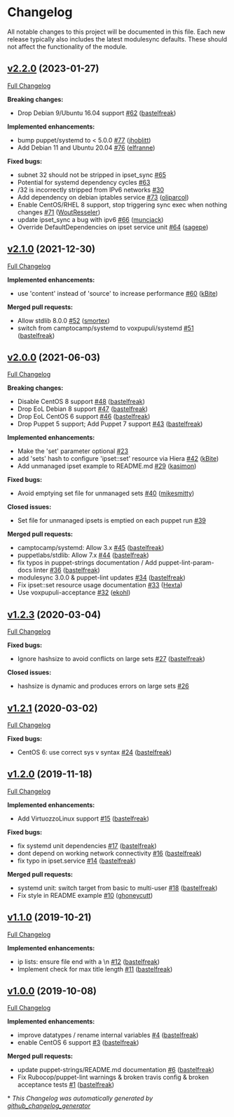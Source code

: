 # Changelog

All notable changes to this project will be documented in this file.
Each new release typically also includes the latest modulesync defaults.
These should not affect the functionality of the module.

## [v2.2.0](https://github.com/voxpupuli/puppet-ipset/tree/v2.2.0) (2023-01-27)

[Full Changelog](https://github.com/voxpupuli/puppet-ipset/compare/v2.1.0...v2.2.0)

**Breaking changes:**

- Drop Debian 9/Ubuntu 16.04 support [\#62](https://github.com/voxpupuli/puppet-ipset/pull/62) ([bastelfreak](https://github.com/bastelfreak))

**Implemented enhancements:**

- bump puppet/systemd to \< 5.0.0 [\#77](https://github.com/voxpupuli/puppet-ipset/pull/77) ([jhoblitt](https://github.com/jhoblitt))
- Add Debian 11 and Ubuntu 20.04 [\#76](https://github.com/voxpupuli/puppet-ipset/pull/76) ([elfranne](https://github.com/elfranne))

**Fixed bugs:**

- subnet 32 should not be stripped in ipset\_sync [\#65](https://github.com/voxpupuli/puppet-ipset/issues/65)
- Potential for systemd dependency cycles [\#63](https://github.com/voxpupuli/puppet-ipset/issues/63)
- /32 is incorrectly stripped from IPv6 networks [\#30](https://github.com/voxpupuli/puppet-ipset/issues/30)
- Add dependency on debian iptables service [\#73](https://github.com/voxpupuli/puppet-ipset/pull/73) ([oliparcol](https://github.com/oliparcol))
- Enable CentOS/RHEL 8 support, stop triggering sync exec when nothing changes [\#71](https://github.com/voxpupuli/puppet-ipset/pull/71) ([WoutResseler](https://github.com/WoutResseler))
- update ipset\_sync a bug with ipv6 [\#66](https://github.com/voxpupuli/puppet-ipset/pull/66) ([muncjack](https://github.com/muncjack))
- Override DefaultDependencies on ipset service unit [\#64](https://github.com/voxpupuli/puppet-ipset/pull/64) ([sagepe](https://github.com/sagepe))

## [v2.1.0](https://github.com/voxpupuli/puppet-ipset/tree/v2.1.0) (2021-12-30)

[Full Changelog](https://github.com/voxpupuli/puppet-ipset/compare/v2.0.0...v2.1.0)

**Implemented enhancements:**

- use 'content' instead of 'source' to increase performance [\#60](https://github.com/voxpupuli/puppet-ipset/pull/60) ([kBite](https://github.com/kBite))

**Merged pull requests:**

- Allow stdlib 8.0.0 [\#52](https://github.com/voxpupuli/puppet-ipset/pull/52) ([smortex](https://github.com/smortex))
- switch from camptocamp/systemd to voxpupuli/systemd [\#51](https://github.com/voxpupuli/puppet-ipset/pull/51) ([bastelfreak](https://github.com/bastelfreak))

## [v2.0.0](https://github.com/voxpupuli/puppet-ipset/tree/v2.0.0) (2021-06-03)

[Full Changelog](https://github.com/voxpupuli/puppet-ipset/compare/v1.2.3...v2.0.0)

**Breaking changes:**

- Disable CentOS 8 support [\#48](https://github.com/voxpupuli/puppet-ipset/pull/48) ([bastelfreak](https://github.com/bastelfreak))
- Drop EoL Debian 8 support [\#47](https://github.com/voxpupuli/puppet-ipset/pull/47) ([bastelfreak](https://github.com/bastelfreak))
- Drop EoL CentOS 6 support [\#46](https://github.com/voxpupuli/puppet-ipset/pull/46) ([bastelfreak](https://github.com/bastelfreak))
- Drop Puppet 5 support; Add Puppet 7 support [\#43](https://github.com/voxpupuli/puppet-ipset/pull/43) ([bastelfreak](https://github.com/bastelfreak))

**Implemented enhancements:**

- Make the 'set' parameter optional [\#23](https://github.com/voxpupuli/puppet-ipset/issues/23)
- add 'sets' hash to configure 'ipset::set' resource via Hiera [\#42](https://github.com/voxpupuli/puppet-ipset/pull/42) ([kBite](https://github.com/kBite))
- Add unmanaged ipset example to README.md [\#29](https://github.com/voxpupuli/puppet-ipset/pull/29) ([kasimon](https://github.com/kasimon))

**Fixed bugs:**

- Avoid emptying set file for unmanaged sets [\#40](https://github.com/voxpupuli/puppet-ipset/pull/40) ([mikesmitty](https://github.com/mikesmitty))

**Closed issues:**

- Set file for unmanaged ipsets is emptied on each puppet run [\#39](https://github.com/voxpupuli/puppet-ipset/issues/39)

**Merged pull requests:**

- camptocamp/systemd: Allow 3.x [\#45](https://github.com/voxpupuli/puppet-ipset/pull/45) ([bastelfreak](https://github.com/bastelfreak))
- puppetlabs/stdlib: Allow 7.x [\#44](https://github.com/voxpupuli/puppet-ipset/pull/44) ([bastelfreak](https://github.com/bastelfreak))
- fix typos in puppet-strings documentation / Add puppet-lint-param-docs linter [\#36](https://github.com/voxpupuli/puppet-ipset/pull/36) ([bastelfreak](https://github.com/bastelfreak))
- modulesync 3.0.0 & puppet-lint updates [\#34](https://github.com/voxpupuli/puppet-ipset/pull/34) ([bastelfreak](https://github.com/bastelfreak))
- Fix ipset::set resource usage documentation [\#33](https://github.com/voxpupuli/puppet-ipset/pull/33) ([Hexta](https://github.com/Hexta))
- Use voxpupuli-acceptance [\#32](https://github.com/voxpupuli/puppet-ipset/pull/32) ([ekohl](https://github.com/ekohl))

## [v1.2.3](https://github.com/voxpupuli/puppet-ipset/tree/v1.2.3) (2020-03-04)

[Full Changelog](https://github.com/voxpupuli/puppet-ipset/compare/v1.2.1...v1.2.3)

**Fixed bugs:**

- Ignore hashsize to avoid conflicts on large sets [\#27](https://github.com/voxpupuli/puppet-ipset/pull/27) ([bastelfreak](https://github.com/bastelfreak))

**Closed issues:**

- hashsize is dynamic and produces errors on large sets [\#26](https://github.com/voxpupuli/puppet-ipset/issues/26)

## [v1.2.1](https://github.com/voxpupuli/puppet-ipset/tree/v1.2.1) (2020-03-02)

[Full Changelog](https://github.com/voxpupuli/puppet-ipset/compare/v1.2.0...v1.2.1)

**Fixed bugs:**

- CentOS 6: use correct sys v syntax [\#24](https://github.com/voxpupuli/puppet-ipset/pull/24) ([bastelfreak](https://github.com/bastelfreak))

## [v1.2.0](https://github.com/voxpupuli/puppet-ipset/tree/v1.2.0) (2019-11-18)

[Full Changelog](https://github.com/voxpupuli/puppet-ipset/compare/v1.1.0...v1.2.0)

**Implemented enhancements:**

- Add VirtuozzoLinux support [\#15](https://github.com/voxpupuli/puppet-ipset/pull/15) ([bastelfreak](https://github.com/bastelfreak))

**Fixed bugs:**

- fix systemd unit dependencies [\#17](https://github.com/voxpupuli/puppet-ipset/pull/17) ([bastelfreak](https://github.com/bastelfreak))
- dont depend on working network connectivity [\#16](https://github.com/voxpupuli/puppet-ipset/pull/16) ([bastelfreak](https://github.com/bastelfreak))
- fix typo in ipset.service [\#14](https://github.com/voxpupuli/puppet-ipset/pull/14) ([bastelfreak](https://github.com/bastelfreak))

**Merged pull requests:**

- systemd unit: switch target from basic to multi-user [\#18](https://github.com/voxpupuli/puppet-ipset/pull/18) ([bastelfreak](https://github.com/bastelfreak))
- Fix style in README example [\#10](https://github.com/voxpupuli/puppet-ipset/pull/10) ([ghoneycutt](https://github.com/ghoneycutt))

## [v1.1.0](https://github.com/voxpupuli/puppet-ipset/tree/v1.1.0) (2019-10-21)

[Full Changelog](https://github.com/voxpupuli/puppet-ipset/compare/v1.0.0...v1.1.0)

**Implemented enhancements:**

- ip lists: ensure file end with a  \n [\#12](https://github.com/voxpupuli/puppet-ipset/pull/12) ([bastelfreak](https://github.com/bastelfreak))
- Implement check for max title length [\#11](https://github.com/voxpupuli/puppet-ipset/pull/11) ([bastelfreak](https://github.com/bastelfreak))

## [v1.0.0](https://github.com/voxpupuli/puppet-ipset/tree/v1.0.0) (2019-10-08)

[Full Changelog](https://github.com/voxpupuli/puppet-ipset/compare/65cdcc16532949eb7c6638473ff2c87026db2db1...v1.0.0)

**Implemented enhancements:**

- improve datatypes / rename internal variables [\#4](https://github.com/voxpupuli/puppet-ipset/pull/4) ([bastelfreak](https://github.com/bastelfreak))
- enable CentOS 6 support [\#3](https://github.com/voxpupuli/puppet-ipset/pull/3) ([bastelfreak](https://github.com/bastelfreak))

**Merged pull requests:**

- update puppet-strings/README.md documentation [\#6](https://github.com/voxpupuli/puppet-ipset/pull/6) ([bastelfreak](https://github.com/bastelfreak))
- Fix Rubocop/puppet-lint warnings & broken travis config & broken acceptance tests [\#1](https://github.com/voxpupuli/puppet-ipset/pull/1) ([bastelfreak](https://github.com/bastelfreak))



\* *This Changelog was automatically generated by [github_changelog_generator](https://github.com/github-changelog-generator/github-changelog-generator)*
